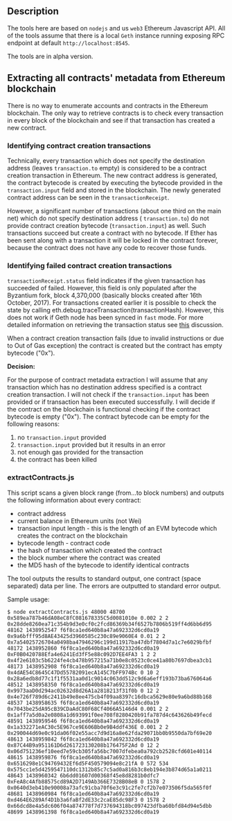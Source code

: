 ## Description
The tools here are based on `nodejs` and us `web3` Ethereum Javascript API. 
All of the tools assume that there is a local `Geth` instance running exposing RPC endpoint at default `http://localhost:8545`.

The tools are in alpha version.


## Extracting all contracts' metadata from Ethereum blockchain

There is no way to enumerate accounts and contracts in the Ethereum blockchain. The only way to retrieve contracts is to check every transaction in every block of the blockchain and see if that transaction has created a new contract.

### Identifying contract creation transactions
Technically, every transaction which does not specify the destination address (leaves `transaction.to` empty) is considered to be a contract creation transaction in Ethereum. The new contract address is generated, the contract bytecode is created by executing the bytecode provided in the `transaction.input` field and stored in the blockchain.
The newly generated contract address can be seen in the `transactionReceipt`.

However, a significant number of transactions (about one third on the main net) which do not specify destination address ( `transaction.to`) do not provide contract creation bytecode (`transaction.input`) as well. Such transactions succeed but create a contract with no bytecode. If Ether has been sent along with a transaction it will be locked in the contract forever, because the contract does not have any code to recover those funds.

### Identifying failed contract creation transactions
`transactionReceipt.status` field indicates if the given transaction has succeeded of failed. However, this field is only populated after the Byzantium fork, block 4,370,000 (basically blocks created after 16th October, 2017).
For transactions created earlier it is possible to check the state by calling eth.debug.traceTransaction(transactionHash). However, this does not work if Geth node has been synced in `fast` mode.
For more detailed information on retrieving the transaction status see [this](https://ethereum.stackexchange.com/questions/6007/how-can-the-transaction-status-from-a-thrown-error-be-detected-when-gas-can-be-e) discussion.

When a contract creation transaction fails (due to invalid instructions or due to Out of Gas exception) the contract is created but the contract has empty bytecode ("0x").


**Decision:**

For the purpose of contract metadata extraction I will assume that any transaction which has no destination address specified is a contract creation transaction. I will not check if the `transaction.input` has been provided or if transaction has been executed successfully.
I will decide if the contract on the blockchain is functional checking if the contract bytecode is empty ("0x"). The contract bytecode can be empty for the following reasons:
1. no `transaction.input` provided
1. `transaction.input` provided but it results in an error
1. not enough gas provided for the transaction
1. the contract has been killed




### extractContracts.js

This script scans a given block range (from...to block numbers) and outputs the following information about every contract:
* contract address 
* current balance in Ethereum units (not Wei)
* transaction input length - this is the length of an EVM bytecode which creates the contract on the blockchain
* bytecode length - contract code
* the hash of transaction which created the contract
* the block number where the contract was created
* the MD5 hash of the bytecode to identify identical contracts

The tool outputs the results to standard output, one contract (space separated) data per line. 
The errors are outputted to standard error output. 

Sample usage:
```
$ node extractContracts.js 48000 48700
0x589ea787b46dA08eC8fC081678335C5d0081010e 0.002 2 2 0x28dde8260ea71c354b9d3e0cf0c2fcd86369b34f6527b7806b519ff4d6bb6d95 48162 1438952547 f6f8ca1ed640b8a47a692332d6cd0a19
0x9a6bfff95d8AE43425d3960585c230c89e9060E4 0.01 2 2 0x7a54025726704a0498ba47946296c199d11917ba47dbf7804d7a1c7e6029bfbf 48172 1438952860 f6f8ca1ed640b8a47a692332d6cd0a19
0xF0B0420788Efa4e6241Ed3fF5e88c092D7EE4FA3 1 2 2 0x4f2e6103c5b6224fe4cb478b957215a71b0e8c0523c0ce41a80b7697dbea3cb1 48173 1438952908 f6f8ca1ed640b8a47a692332d6cd0a19
0x4dAE54C8645C47Dd55782091ecA145C7bFF974Bc 0 10 2 0x28a6edb8d77c1f1f5531aa0d1c9014c063dd512c9d6a6eff193b73ba676064a6 48512 1438958350 f6f8ca1ed640b8a47a692332d6cd0a19
0x9973aaD0d294ac02632d8d26A1a2818213f31f0b 0 12 2 0x4e726f789d6c2411b49e8ee475cb4f09aa8397c16dbca5629e80e9a6bd88b168 48537 1438958635 f6f8ca1ed640b8a47a692332d6cd0a19
0x7043be25dA95cB39CDaAdC80F68Cf4066A5146d4 0.001 2 2 0x1aff7a5d0a2e0808a1d693991f0ee708f8280420b91fa787d4c643626b49fecd 48591 1438959546 f6f8ca1ed640b8a47a692332d6cd0a19
0x1a332271eAC30c5E967ce9E606Bb0e9B4ddf436E 0.001 2 2 0x290044d69e0c91da06f02e55acc7d9d16a8e62fda29071bb0b9550da7bf69e20 48613 1438959842 f6f8ca1ed640b8a47a692332d6cd0a19
0x87C44B9a951161D6d261723130208b176475F2Ad 0 12 2 0x06d751236ef10eed7e59cb305fa56bc7007dfebea0a792cb2528cfd601e40114 48615 1438959876 f6f8ca1ed640b8a47a692332d6cd0a19
0x6516298e1C94769432Ef6d5F450579094e8c21fA 0 572 534 0x575cc1e5d4259547110dc1312b85c7c5ad0a816b3c8eb194e3b874d65a1a0211 48643 1438960342 6b6dd01607d00368f45e8d8281b0dfc7
0xFeA8c4Afb88575cd89A2D7149Ab366E7328B08eB 0 1578 2 0x0640d3eb410e90008a73afc91cba70f6e3c91c2fe7cf2b7e073506f5da565f0f 48681 1438960984 f6f8ca1ed640b8a47a692332d6cd0a19
0xd464E6289Af4D1b3a6faBf2dE33c2caE85dc98F3 0 1578 2 0x66dcd8e4a5dc606f04a874778f7d737694318bc097423dfba60bfd84d94e5dbb 48699 1438961398 f6f8ca1ed640b8a47a692332d6cd0a19

```

